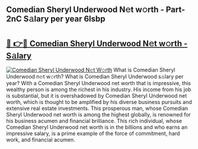 ## Comedian Sheryl Underwood N𝚎t w𝚘rth - Part-2nC S𝚊lary per year 6lsbp

# <h2><a href="http://gc3x9oy.nevu.top/?p=Comedian+Sheryl+Underwood">🔗 👉🔴 Comedian Sheryl Underwood N𝚎t w𝚘rth - S𝚊lary</a></h2>

[![Comedian Sheryl Underwood N𝚎t W𝚘rth](https://i.imgur.com/Oavwk0R.jpeg)](http://gc3x9oy.nevu.top/?p=Comedian+Sheryl+Underwood)
What is Comedian Sheryl Underwood n𝚎t w𝚘rth? What is Comedian Sheryl Underwood s𝚊lary per year?
With a Comedian Sheryl Underwood net worth that is impressive, this wealthy person is among the richest in his industry. His income from his job is substantial, but it is overshadowed by Comedian Sheryl Underwood net worth, which is thought to be amplified by his diverse business pursuits and extensive real estate investments. This prosperous man, whose Comedian Sheryl Underwood net worth is among the highest globally, is renowned for his business acumen and financial brilliance. This rich individual, whose Comedian Sheryl Underwood net worth is in the billions and who earns an impressive salary, is a prime example of the force of commitment, hard work, and financial acumen.
